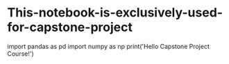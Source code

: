 # This-notebook-is-exclusively-used-for-capstone-project
import pandas as pd
import numpy as np
print('Hello Capstone Project Course!')
